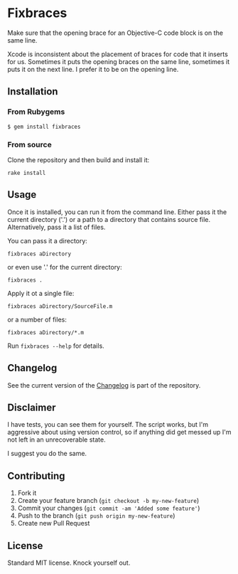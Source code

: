 # Fixbraces

Make sure that the opening brace for an Objective-C code block is on the same
line.

Xcode is inconsistent about the placement of braces for code that it inserts for
us. Sometimes it puts the opening braces on the same line, sometimes it puts it
on the next line. I prefer it to be on the opening line.

## Installation

### From Rubygems

    $ gem install fixbraces

### From source

Clone the repository and then build and install it:

    rake install

## Usage

Once it is installed, you can run it from the command line. Either pass it the
current directory ('.') or a path to a directory that contains source
file. Alternatively, pass it a list of files.

You can pass it a directory:

    fixbraces aDirectory

or even use '.' for the current directory:

    fixbraces .

Apply it ot a single file:

    fixbraces aDirectory/SourceFile.m

or a number of files:

    fixbraces aDirectory/*.m

Run `fixbraces --help` for details.

## Changelog

See the current version of the [Changelog](https://github.com/Abizern/fixbraces/blob/master/CHANGELOG.md) is part of the repository.

## Disclaimer

I have tests, you can see them for yourself. The script works, but I'm
aggressive about using version control, so if anything did get messed up I'm
not left in an unrecoverable state.

I suggest you do the same.

## Contributing

1. Fork it
2. Create your feature branch (`git checkout -b my-new-feature`)
3. Commit your changes (`git commit -am 'Added some feature'`)
4. Push to the branch (`git push origin my-new-feature`)
5. Create new Pull Request

## License

Standard MIT license. Knock yourself out.
